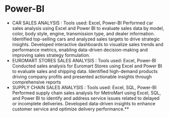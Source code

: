 # Power-BI
- CAR SALES ANALYSIS :
Tools used: Excel, Power-BI
Performed car sales analysis using Excel and Power BI to evaluate sales data by model, color, body style, engine, transmission type, and dealer information. 
Identified top-selling cars and analyzed sales targets to drive strategic insights.
Developed interactive dashboards to visualize sales trends and performance metrics, enabling data-driven decision-making and improving sales strategy formulation.
- EUROMART STORES SALES ANALYSIS :
Tools used: Excel, Power-BI
Conducted sales analysis for Euromart Stores using Excel and Power BI to evaluate sales and shipping data.
Identified high-demand products driving company profits and presented actionable insights through comprehensive reports
- SUPPLY CHAIN SALES ANALYSIS : 
Tools used: Excel, SQL, Power-BI
Performed supply chain sales analysis for MetroMart using Excel, SQL, and Power BI to identify and address service issues related to delayed or incomplete deliveries. 
Developed data-driven insights to enhance customer service and optimize delivery performance.**
